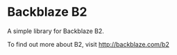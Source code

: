 # Backblaze B2
A simple library for Backblaze B2.

To find out more about B2, visit http://backblaze.com/b2
